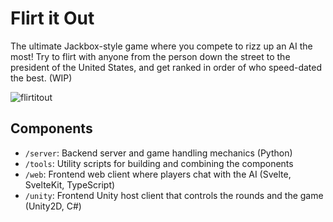 # Flirt it Out
The ultimate Jackbox-style game where you compete to rizz up an AI the most! Try to flirt with anyone from the person down the street to the president of the United States, and get ranked in order of who speed-dated the best. (WIP)

![flirtitout](https://github.com/memsdm05/flirt-it-out/assets/56808335/a88cfe5b-2abb-4811-866f-58480917dbca)


## Components
* `/server`: Backend server and game handling mechanics (Python)
* `/tools`: Utility scripts for building and combining the components
* `/web`: Frontend web client where players chat with the AI (Svelte, SvelteKit, TypeScript)
* `/unity`: Frontend Unity host client that controls the rounds and the game (Unity2D, C#)